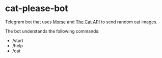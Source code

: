 # cat-please-bot

Telegram bot that uses [Morse](https://github.com/Otann/morse) and [The Cat API](https://thecatapi.com/) to send random cat images.

The bot understands the following commands:

* /start
* /help
* /cat